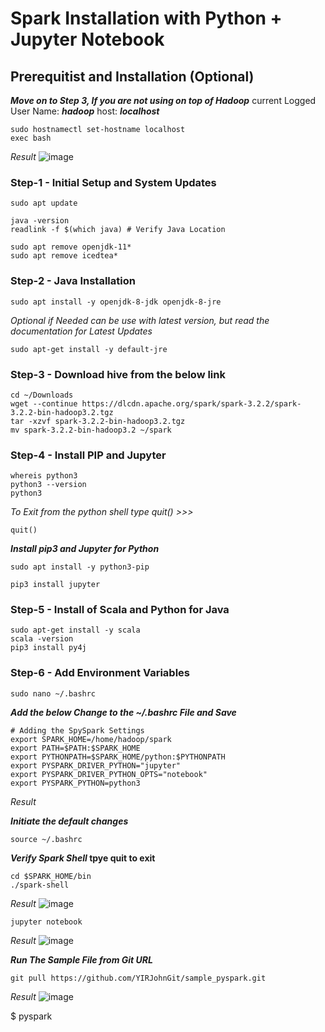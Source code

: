 # Spark Installation with Python + Jupyter Notebook #

## Prerequitist and Installation (Optional) ##
___Move on to Step 3, If you are not using on top of Hadoop___
current Logged User Name: **_hadoop_**
host: **_localhost_**
```
sudo hostnamectl set-hostname localhost
exec bash
```
_Result_
![image](https://user-images.githubusercontent.com/111234771/195283872-ad5b1a98-5f9d-4356-934a-b6ec31935701.png)

### Step-1 - Initial Setup and System Updates ###
```
sudo apt update
```
```
java -version
readlink -f $(which java) # Verify Java Location

sudo apt remove openjdk-11*
sudo apt remove icedtea*
```

### Step-2 - Java Installation ###
```
sudo apt install -y openjdk-8-jdk openjdk-8-jre
```
_Optional if Needed can be use with latest version, but read the documentation for Latest Updates_
```
sudo apt-get install -y default-jre
```

### Step-3 - Download hive from the below link ###
```
cd ~/Downloads
wget --continue https://dlcdn.apache.org/spark/spark-3.2.2/spark-3.2.2-bin-hadoop3.2.tgz
tar -xzvf spark-3.2.2-bin-hadoop3.2.tgz
mv spark-3.2.2-bin-hadoop3.2 ~/spark
```

### Step-4 - Install PIP and Jupyter ###
```
whereis python3
python3 --version
python3
```
_To Exit from the python shell type quit() >>>_
```
quit()
```
**_Install pip3 and Jupyter for Python_**
```
sudo apt install -y python3-pip
```
```
pip3 install jupyter
```

### Step-5 - Install of Scala and Python for Java ###
```
sudo apt-get install -y scala
scala -version
pip3 install py4j
```

### Step-6 - Add Environment Variables ###
```
sudo nano ~/.bashrc
```

**_Add the below Change to the ~/.bashrc File and Save_**
```
# Adding the SpySpark Settings
export SPARK_HOME=/home/hadoop/spark
export PATH=$PATH:$SPARK_HOME
export PYTHONPATH=$SPARK_HOME/python:$PYTHONPATH
export PYSPARK_DRIVER_PYTHON="jupyter"
export PYSPARK_DRIVER_PYTHON_OPTS="notebook"
export PYSPARK_PYTHON=python3
```
_Result_


**_Initiate the default changes_**
```
source ~/.bashrc
```
**_Verify Spark Shell_ tpye quit to exit**
```
cd $SPARK_HOME/bin
./spark-shell
```
_Result_
![image](https://user-images.githubusercontent.com/111234771/195497835-c8385bba-1f17-4517-aeb6-54f4cb86f322.png)

```
jupyter notebook
```
_Result_
![image](https://user-images.githubusercontent.com/111234771/195502410-c2a0ca7d-005d-46ab-94a8-1e1fc1a966e7.png) 

___Run The Sample File from Git URL___
```
git pull https://github.com/YIRJohnGit/sample_pyspark.git
```

_Result_
![image](https://user-images.githubusercontent.com/111234771/195503927-901eaa70-dd0b-44f5-a224-59e7a4ef3962.png)

$ pyspark
>>>
```
